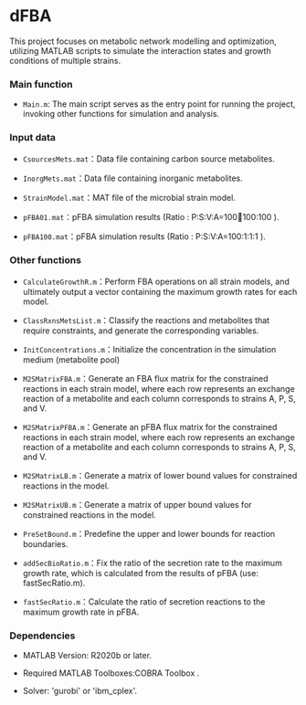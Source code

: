 # dFBA


This project focuses on metabolic network modelling and optimization, utilizing MATLAB scripts to simulate the interaction states and growth conditions of multiple strains.

### Main function

- `Main.m`:  The main script serves as the entry point for running the project, invoking other functions for simulation and analysis.


### Input data

- `CsourcesMets.mat`：Data file containing carbon source metabolites.

- `InorgMets.mat`：Data file containing inorganic metabolites.

- `StrainModel.mat`：MAT file of the microbial strain model.

- `pFBA01.mat`：pFBA simulation results (Ratio : P:S:V:A=100:100:100:100 ).

- `pFBA100.mat`：pFBA simulation results (Ratio : P:S:V:A=100:1:1:1 ).


### Other functions

- `CalculateGrowthR.m`：Perform FBA operations on all strain models, and ultimately output a vector containing the maximum growth rates for each model.

- `ClassRxnsMetsList.m`：Classify the reactions and metabolites that require constraints, and generate the corresponding variables.

- `InitConcentrations.m`：Initialize the concentration in the simulation medium (metabolite pool)

- `M2SMatrixFBA.m`：Generate an FBA flux matrix for the constrained reactions in each strain model, where each row represents an exchange reaction of a metabolite and each column corresponds to strains A, P, S, and V.

- `M2SMatrixPFBA.m`：Generate an pFBA flux matrix for the constrained reactions in each strain model, where each row represents an exchange reaction of a metabolite and each column corresponds to strains A, P, S, and V.

- `M2SMatrixLB.m`：Generate a matrix of lower bound values for constrained reactions in the model.

- `M2SMatrixUB.m`：Generate a matrix of upper bound values for constrained reactions in the model.

- `PreSetBound.m`：Predefine the upper and lower bounds for reaction boundaries.

- `addSecBioRatio.m`：Fix the ratio of the secretion rate to the maximum growth rate, which is calculated from the results of pFBA (use: fastSecRatio.m).

- `fastSecRatio.m`：Calculate the ratio of secretion reactions to the maximum growth rate in pFBA.

### Dependencies

- MATLAB Version: R2020b or later.

- Required MATLAB Toolboxes:COBRA Toolbox .

- Solver: 'gurobi' or 'ibm_cplex'.

